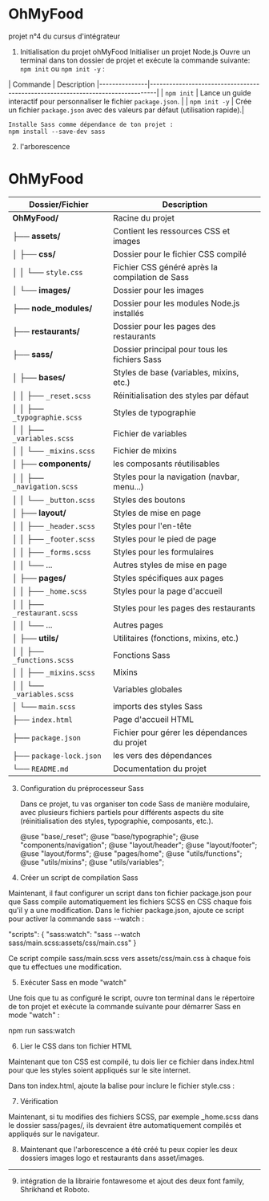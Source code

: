 # OhMyFood
projet n°4 du cursus d'intégrateur

1. Initialisation du projet ohMyFood
    Initialiser un projet Node.js
    Ouvre un terminal dans ton dossier de projet et exécute la commande suivante: 
`npm init` ou `npm init -y` :

| Commande      | Description |---------------|--------------------------------------------------------------------------------|
| `npm init`    | Lance un guide interactif pour personnaliser le fichier `package.json`.        |
| `npm init -y` | Crée un fichier `package.json` avec des valeurs par défaut (utilisation rapide).|
   
    Installe Sass comme dépendance de ton projet :
    npm install --save-dev sass
    
2. l'arborescence

# OhMyFood

| Dossier/Fichier             | Description                                                        |
|-----------------------------|-------------------------------------------------------------------------------|
| **OhMyFood/**               | Racine du projet                               |
| ├── **assets/**             | Contient les ressources CSS et images          |
| │   ├── **css/**            | Dossier pour le fichier CSS compilé            |
| │   │   └── `style.css`     | Fichier CSS généré après la compilation de Sass|
| │   └── **images/**         | Dossier pour les images                        |
| ├── **node_modules/**       | Dossier pour les modules Node.js installés     |
| ├── **restaurants/**        | Dossier pour les pages des restaurants         |
| ├── **sass/**               | Dossier principal pour tous les fichiers Sass  |
| │   ├── **bases/**          | Styles de base (variables, mixins, etc.)                         |
| │   │   ├── `_reset.scss`   | Réinitialisation des styles par défaut         |
| │   │   ├── `_typographie.scss` | Styles de typographie                      |
| │   │   ├── `_variables.scss` | Fichier de variables                         |
| │   │   └── `_mixins.scss`  | Fichier de mixins                              |
| │   ├── **components/**     | les composants réutilisables                   |
| │   │   ├── `_navigation.scss` | Styles pour la navigation (navbar, menu...) |
| │   │   └── `_button.scss`  | Styles des boutons                             |
| │   ├── **layout/**         | Styles de mise en page                         |
| │   │   ├── `_header.scss`  | Styles pour l'en-tête                          |
| │   │   ├── `_footer.scss`  | Styles pour le pied de page                    |
| │   │   ├── `_forms.scss`   | Styles pour les formulaires                    |
| │   │   └── ...             | Autres styles de mise en page                  |
| │   ├── **pages/**          | Styles spécifiques aux pages                   |
| │   │   ├── `_home.scss`    | Styles pour la page d'accueil                  |
| │   │   ├── `_restaurant.scss` | Styles pour les pages des restaurants       |
| │   │   └── ...             | Autres pages                                   |
| │   ├── **utils/**          | Utilitaires (fonctions, mixins, etc.)          |
| │   │   ├── `_functions.scss` | Fonctions Sass                               |
| │   │   ├── `_mixins.scss`  | Mixins                                         |
| │   │   └── `_variables.scss` | Variables globales                           |
| │   └── `main.scss`         | imports des styles Sass                        |
| ├── `index.html`            | Page d'accueil HTML                            |
| ├── `package.json`          | Fichier pour gérer les dépendances du projet   |
| ├── `package-lock.json`     | les vers des dépendances                       |
| └── `README.md`             | Documentation du projet                        |

3. Configuration du préprocesseur Sass

    Dans ce projet, tu vas organiser ton code Sass de manière modulaire, avec
plusieurs fichiers partiels pour différents aspects du site (réinitialisation 
des styles, typographie, composants, etc.).

    @use "base/_reset";
    @use "base/typographie";
    @use "components/navigation";
    @use "layout/header";
    @use "layout/footer";
    @use "layout/forms";
    @use "pages/home";
    @use "utils/functions";
    @use "utils/mixins";
    @use "utils/variables";

4. Créer un script de compilation Sass

Maintenant, il faut configurer un script dans ton fichier package.json pour que Sass compile automatiquement les fichiers SCSS en CSS chaque fois qu'il y a une modification.
Dans le fichier package.json, ajoute ce script pour activer la commande sass --watch :

"scripts": {
  "sass:watch": "sass --watch sass/main.scss:assets/css/main.css"
}

Ce script compile sass/main.scss vers assets/css/main.css à chaque fois que tu effectues une modification.

5. Exécuter Sass en mode "watch"

Une fois que tu as configuré le script, ouvre ton terminal dans le répertoire de ton projet et exécute la commande suivante pour démarrer Sass en mode "watch" :

npm run sass:watch

6. Lier le CSS dans ton fichier HTML

Maintenant que ton CSS est compilé, tu dois lier ce fichier dans index.html pour que les styles soient appliqués sur le site internet.

Dans ton index.html, ajoute la balise <link> pour inclure le fichier style.css :
<head>
    <meta charset="UTF-8">
    <meta name="viewport" content="width=device-width, initial-scale=1.0">
    <title>OhMyFood</title>
    <link rel="stylesheet" href="assets/css/style.css">
</head>

7. Vérification

Maintenant, si tu modifies des fichiers SCSS, par exemple _home.scss dans le dossier sass/pages/, ils devraient être automatiquement compilés et appliqués sur le navigateur.

8. Maintenant que l'arborescence a été créé tu peux copier les deux dossiers images logo et restaurants dans asset/images.

----------------------------------------------------------------------------- 
9. intégration de la librairie fontawesome et ajout des deux font family, Shrikhand et Roboto. 
